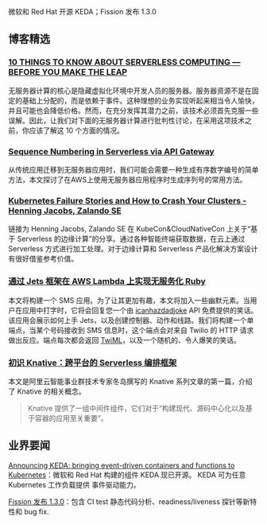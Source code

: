 微软和 Red Hat 开源 KEDA；Fission 发布 1.3.0

## 博客精选

### [10 THINGS TO KNOW ABOUT SERVERLESS COMPUTING — BEFORE YOU MAKE THE LEAP](http://techgenix.com/about-serverless-computing/)

无服务器计算的核心是隐藏虚拟化环境中开发人员的服务器。服务器资源不是在固定的基础上分配的，而是依赖于事件。这种理想的业务实现听起来相当令人愉快，并且可能也会降低价格。然而，在充分发挥其潜力之前，该技术必须首先克服一些误解。因此，让我们对下面的无服务器计算进行批判性讨论，在采用这项技术之前，你应该了解这 10 个方面的情况。

### [Sequence Numbering in Serverless via API Gateway](https://medium.com/lego-engineering/sequence-numbering-in-serverless-via-api-gateway-40e5f6c83e93)

从传统应用迁移到无服务器应用时，我们可能会需要一种生成有序数字编号的简单方法，本文探讨了在AWS上使用无服务器应用程序时生成序列号的常用方法。

### [Kubernetes Failure Stories and How to Crash Your Clusters - Henning Jacobs, Zalando SE](https://www.youtube.com/watch?v=6sDTB4eV4F8)

链接为 Henning Jacobs, Zalando SE 在 KubeCon&CloudNativeCon 上关于“基于 Serverless 的边缘计算”的分享。通过各种智能终端获取数据，在云上通过 Serverless 方式进行加工处理。对于边缘计算和 Serverless 产品化解决方案设计有很好借鉴参考价值。

### [通过 Jets 框架在 AWS Lambda 上实现无服务化 Ruby](https://www.infoq.cn/article/FSPhFgYw769V*brbEyJW)

本文将构建一个 SMS 应用。为了让其更加有趣，本文将加入一些幽默元素。当用户在应用中打字时，它将会回复您一个由 [icanhazdadjoke](https://icanhazdadjoke.com/) API 免费提供的笑话。该应用会展示如何上手 Jets，以及创建控制器、动作和线路。我们将构建一个单端点，当某个号码接收到 SMS 信息时，这个端点会对来自 Twilio 的 HTTP 请求做出反应。端点每次都会返回 [TwiML](https://www.twilio.com/docs/sms/twiml)，以及一个随机的、令人爆笑的笑话。

### [初识 Knative：跨平台的 Serverless 编排框架](https://mp.weixin.qq.com/s/Lt_3WheDI93WbQbBdOULZw)

本文是阿里云智能事业群技术专家冬岛撰写的 Knative 系列文章的第一篇，介绍了 Knative 的相关概念。

> Knative 提供了一组中间件组件，它们对于“构建现代、源码中心化以及基于容器的应用至关重要”。

## 业界要闻

[Announcing KEDA: bringing event-driven containers and functions to Kubernetes](https://cloudblogs.microsoft.com/opensource/2019/05/06/announcing-keda-kubernetes-event-driven-autoscaling-containers/?spm=a2c4e.11153940.blogcont703016.21.58982c26pVpRDx)：微软和 Red Hat 构建的组件 KEDA 现已开源。 KEDA 可为任意 Kubernetes 工作负载提供 事件驱动能力。

[Fission 发布 1.3.0](https://github.com/fission/fission/blob/master/CHANGELOG.md)：包含 CI test 静态代码分析、readiness/liveness 探针等新特性和 bug fix.